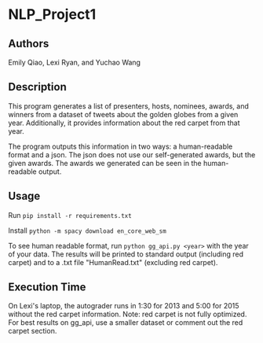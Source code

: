 # NLP_Project1

## Authors
Emily Qiao, Lexi Ryan, and Yuchao Wang

## Description
This program generates a list of presenters, hosts, nominees, awards, and winners from a dataset of tweets about the golden globes from a given year. Additionally, it provides information about the red carpet from that year.

The program outputs this information in two ways: a human-readable format and a json. The json does not use our self-generated awards, but the given awards. The awards we generated can be seen in the human-readable output.

## Usage
Run `pip install -r requirements.txt`

Install `python -m spacy download en_core_web_sm`

To see human readable format, run `python gg_api.py <year>` with the year of your data. The results will be printed to standard output (including red carpet) and to a .txt file "HumanRead.txt" (excluding red carpet).

## Execution Time
On Lexi's laptop, the autograder runs in 1:30 for 2013 and 5:00 for 2015 without the red carpet information.
Note: red carpet is not fully optimized. For best results on gg_api, use a smaller dataset or comment out the red carpet section.
